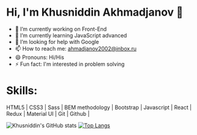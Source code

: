 <h1> Hi, I'm Khusniddin Akhmadjanov 👋 </h1>

- 🔭 I’m currently working on Front-End
- 🌱 I’m currently learning JavaScript advanced
- 🤔 I’m looking for help with Google
- 📫 How to reach me: ahmadjanov2002@inbox.ru
- 😄 Pronouns: Hi/His
- ⚡ Fun fact: I'm interested in problem solving

<h1>Skills:</h1> 

HTML5  | CSS3 | Sass | BEM methodology | Bootstrap | Javascript | React |  Redux | Material UI | Git | Github |  



![Khusniddin's GitHub stats](https://github-readme-stats.vercel.app/api?username=khusniddin-akhmadjanov&show_icons=true&theme=great-gatsby)            [![Top Langs](https://github-readme-stats.vercel.app/api/top-langs/?username=khusniddin-akhmadjanov&layout=compact)](https://github.com/anuraghazra/github-readme-stats)


